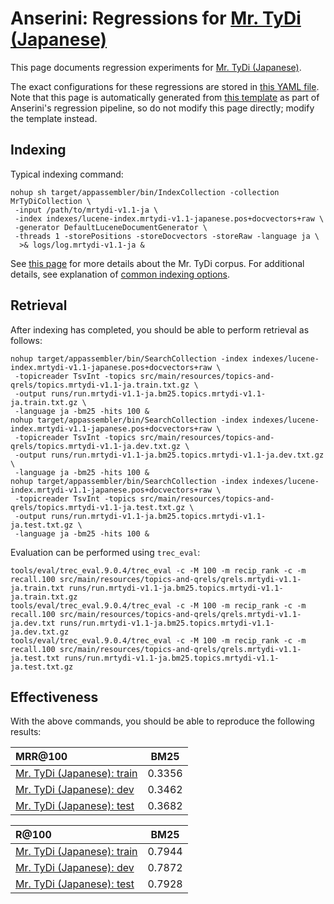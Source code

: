 # Anserini: Regressions for [Mr. TyDi (Japanese)](https://github.com/castorini/mr.tydi)

This page documents regression experiments for [Mr. TyDi (Japanese)](https://github.com/castorini/mr.tydi).

The exact configurations for these regressions are stored in [this YAML file](../src/main/resources/regression/mrtydi-v1.1-ja.yaml).
Note that this page is automatically generated from [this template](../src/main/resources/docgen/templates/mrtydi-v1.1-ja.template) as part of Anserini's regression pipeline, so do not modify this page directly; modify the template instead.

## Indexing

Typical indexing command:

```
nohup sh target/appassembler/bin/IndexCollection -collection MrTyDiCollection \
 -input /path/to/mrtydi-v1.1-ja \
 -index indexes/lucene-index.mrtydi-v1.1-japanese.pos+docvectors+raw \
 -generator DefaultLuceneDocumentGenerator \
 -threads 1 -storePositions -storeDocvectors -storeRaw -language ja \
  >& logs/log.mrtydi-v1.1-ja &
```

See [this page](https://github.com/castorini/mr.tydi) for more details about the Mr. TyDi corpus.
For additional details, see explanation of [common indexing options](common-indexing-options.md).

## Retrieval

After indexing has completed, you should be able to perform retrieval as follows:

```
nohup target/appassembler/bin/SearchCollection -index indexes/lucene-index.mrtydi-v1.1-japanese.pos+docvectors+raw \
 -topicreader TsvInt -topics src/main/resources/topics-and-qrels/topics.mrtydi-v1.1-ja.train.txt.gz \
 -output runs/run.mrtydi-v1.1-ja.bm25.topics.mrtydi-v1.1-ja.train.txt.gz \
 -language ja -bm25 -hits 100 &
nohup target/appassembler/bin/SearchCollection -index indexes/lucene-index.mrtydi-v1.1-japanese.pos+docvectors+raw \
 -topicreader TsvInt -topics src/main/resources/topics-and-qrels/topics.mrtydi-v1.1-ja.dev.txt.gz \
 -output runs/run.mrtydi-v1.1-ja.bm25.topics.mrtydi-v1.1-ja.dev.txt.gz \
 -language ja -bm25 -hits 100 &
nohup target/appassembler/bin/SearchCollection -index indexes/lucene-index.mrtydi-v1.1-japanese.pos+docvectors+raw \
 -topicreader TsvInt -topics src/main/resources/topics-and-qrels/topics.mrtydi-v1.1-ja.test.txt.gz \
 -output runs/run.mrtydi-v1.1-ja.bm25.topics.mrtydi-v1.1-ja.test.txt.gz \
 -language ja -bm25 -hits 100 &
```

Evaluation can be performed using `trec_eval`:

```
tools/eval/trec_eval.9.0.4/trec_eval -c -M 100 -m recip_rank -c -m recall.100 src/main/resources/topics-and-qrels/qrels.mrtydi-v1.1-ja.train.txt runs/run.mrtydi-v1.1-ja.bm25.topics.mrtydi-v1.1-ja.train.txt.gz
tools/eval/trec_eval.9.0.4/trec_eval -c -M 100 -m recip_rank -c -m recall.100 src/main/resources/topics-and-qrels/qrels.mrtydi-v1.1-ja.dev.txt runs/run.mrtydi-v1.1-ja.bm25.topics.mrtydi-v1.1-ja.dev.txt.gz
tools/eval/trec_eval.9.0.4/trec_eval -c -M 100 -m recip_rank -c -m recall.100 src/main/resources/topics-and-qrels/qrels.mrtydi-v1.1-ja.test.txt runs/run.mrtydi-v1.1-ja.bm25.topics.mrtydi-v1.1-ja.test.txt.gz
```

## Effectiveness

With the above commands, you should be able to reproduce the following results:

MRR@100                                 | BM25      |
:---------------------------------------|-----------|
[Mr. TyDi (Japanese): train](https://github.com/castorini/mr.tydi)| 0.3356    |
[Mr. TyDi (Japanese): dev](https://github.com/castorini/mr.tydi)| 0.3462    |
[Mr. TyDi (Japanese): test](https://github.com/castorini/mr.tydi)| 0.3682    |


R@100                                   | BM25      |
:---------------------------------------|-----------|
[Mr. TyDi (Japanese): train](https://github.com/castorini/mr.tydi)| 0.7944    |
[Mr. TyDi (Japanese): dev](https://github.com/castorini/mr.tydi)| 0.7872    |
[Mr. TyDi (Japanese): test](https://github.com/castorini/mr.tydi)| 0.7928    |
